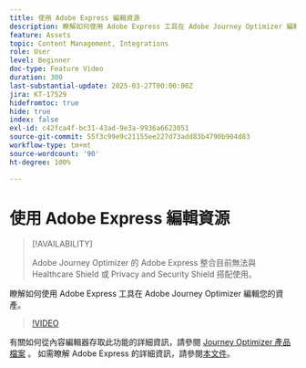 ```yaml
---
title: 使用 Adobe Express 編輯資源
description: 瞭解如何使用 Adobe Express 工具在 Adobe Journey Optimizer 編輯您的資產。
feature: Assets
topic: Content Management, Integrations
role: User
level: Beginner
doc-type: Feature Video
duration: 300
last-substantial-update: 2025-03-27T00:00:00Z
jira: KT-17529
hidefromtoc: true
hide: true
index: false
exl-id: c42fca4f-bc31-43ad-9e3a-9936a6623051
source-git-commit: 55f3c99e9c21155ee227d73add83b4790b904d83
workflow-type: tm+mt
source-wordcount: '90'
ht-degree: 100%

---
```


# 使用 Adobe Express 編輯資源

>[!AVAILABILITY]
>
>Adobe Journey Optimizer 的 Adobe Express 整合目前無法與 Healthcare Shield 或 Privacy and Security Shield 搭配使用。

瞭解如何使用 Adobe Express 工具在 Adobe Journey Optimizer 編輯您的資產。

>[!VIDEO](https://video.tv.adobe.com/v/3455523/?learn=on&enablevpops)

有關如何從內容編輯器存取此功能的詳細資訊，請參閱 [Journey Optimizer 產品檔案](https://experienceleague.adobe.com/zh-hant/docs/journey-optimizer/using/assets-images/express) 。 如需瞭解 Adobe Express 的詳細資訊，請參閱[本文件](https://helpx.adobe.com/tw/express/user-guide.html)。
